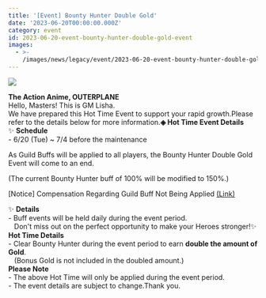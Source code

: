 ```yaml
---
title: '[Event] Bounty Hunter Double Gold'
date: '2023-06-20T00:00:00.000Z'
category: event
id: 2023-06-20-event-bounty-hunter-double-gold-event
images:
  - >-
    /images/news/legacy/event/2023-06-20-event-bounty-hunter-double-gold-event/df98f14e97274d498b9b1bafb21643c1.webp
---
```


![](/images/news/legacy/event/2023-06-20-event-bounty-hunter-double-gold-event/df98f14e97274d498b9b1bafb21643c1.webp)

**The Action Anime, OUTERPLANE**  
Hello, Masters! This is GM Lisha.  
We have prepared this Hot Time Event to support your rapid growth.Please refer to the details below for more information.**◈ Hot Time Event Details**  
✨ **Schedule**   
\- 6/20 (Tue) ~ 7/4 before the maintenance

As Guild Buffs will be applied to all players, the Bounty Hunter Double Gold Event will come to an end.

(The current Bounty Hunter buff of 100% will be modified to 150%.)

\[Notice\] Compensation Regarding Guild Buff Not Being Applied [(Link)](https://page.onstove.com/outerplane/en/view/9558890)  
  
✨ **Details**  
\- Buff events will be held daily during the event period.  
   Don't miss out on the perfect opportunity to make your Heroes stronger!✨ **Hot Time Details**  
\- Clear Bounty Hunter during the event period to earn **double the amount of Gold**.  
   (Bonus Gold is not included in the doubled amount.)  
**Please Note**   
\- The above Hot Time will only be applied during the event period.   
\- The event details are subject to change.Thank you.
